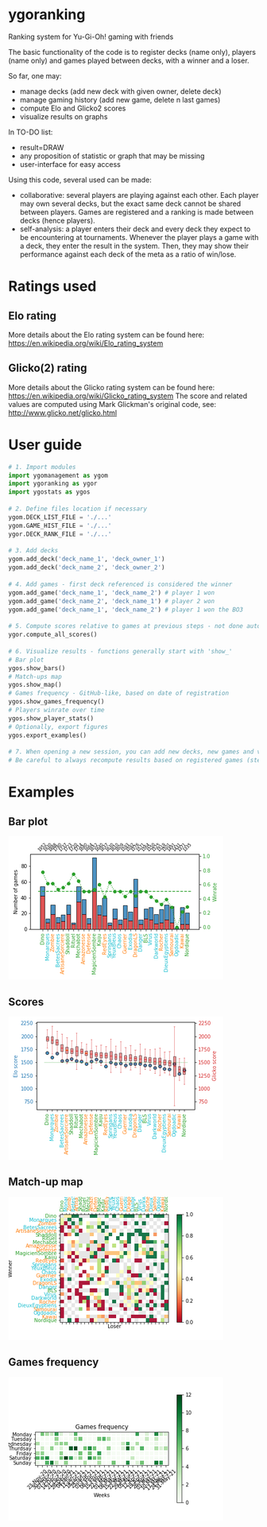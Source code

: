 # ygoranking
Ranking system for Yu-Gi-Oh! gaming with friends

The basic functionality of the code is to register decks (name only), players (name only) and games played between decks, with a winner and a loser.

So far, one may:
  - manage decks (add new deck with given owner, delete deck)
  - manage gaming history (add new game, delete n last games)
  - compute Elo and Glicko2 scores
  - visualize results on graphs 
 
In TO-DO list:
  - result=DRAW
  - any proposition of statistic or graph that may be missing
  - user-interface for easy access

Using this code, several used can be made:
  - collaborative: several players are playing against each other. Each player may own several decks, but the exact same deck cannot be shared between players. Games are registered and a ranking is made between decks (hence players).
  - self-analysis: a player enters their deck and every deck they expect to be encountering at tournaments. Whenever the player plays a game with a deck, they enter the result in the system. Then, they may show their performance against each deck of the meta as a ratio of win/lose.

# Ratings used
## Elo rating
More details about the Elo rating system can be found here: https://en.wikipedia.org/wiki/Elo_rating_system

## Glicko(2) rating
More details about the Glicko rating system can be found here: https://en.wikipedia.org/wiki/Glicko_rating_system
The score and related values are computed using Mark Glickman's original code, see: http://www.glicko.net/glicko.html

# User guide 
```python
# 1. Import modules
import ygomanagement as ygom
import ygoranking as ygor
import ygostats as ygos

# 2. Define files location if necessary
ygom.DECK_LIST_FILE = './...'
ygom.GAME_HIST_FILE = './...'
ygor.DECK_RANK_FILE = './...'

# 3. Add decks
ygom.add_deck('deck_name_1', 'deck_owner_1')
ygom.add_deck('deck_name_2', 'deck_owner_2')

# 4. Add games - first deck referenced is considered the winner
ygom.add_game('deck_name_1', 'deck_name_2') # player 1 won
ygom.add_game('deck_name_2', 'deck_name_1') # player 2 won
ygom.add_game('deck_name_1', 'deck_name_2') # player 1 won the BO3

# 5. Compute scores relative to games at previous steps - not done automatically
ygor.compute_all_scores()

# 6. Visualize results - functions generally start with 'show_'
# Bar plot
ygos.show_bars()
# Match-ups map
ygos.show_map()
# Games frequency - GitHub-like, based on date of registration
ygos.show_games_frequency()
# Players winrate over time
ygos.show_player_stats()
# Optionally, export figures
ygos.export_examples()

# 7. When opening a new session, you can add new decks, new games and visualize new results
# Be careful to always recompute results based on registered games (step 5)
```

# Examples
## Bar plot
![Alt text](examples/bars.png?raw=true "Ranking of decks (bars)")

## Scores
![Alt text](examples/scores_default.png?raw=true "Ranking of decks (scores)")

## Match-up map
![Alt text](examples/map.png?raw=true "Match-up map")

## Games frequency
![Alt text](examples/games_frequency_map.png?raw=true "Games frequency")








